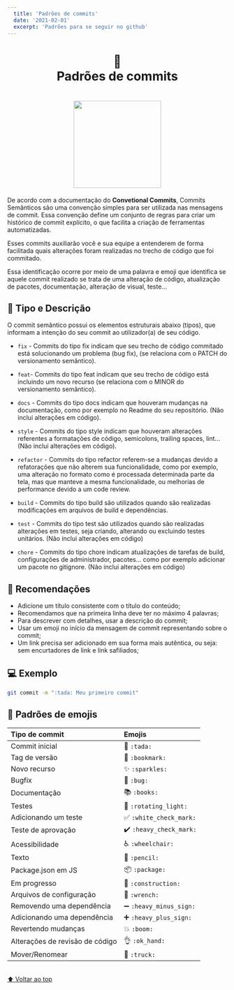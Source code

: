 ```yaml
---
  title: 'Padrões de commits'
  date: '2021-02-01'
  excerpt: 'Padrões para se seguir no github'
---
```


<h1 align="center">
📄<br>Padrões de commits 
</h1>

<h1 align="center">
  <img height="200" src="https://raw.githubusercontent.com/davidlpc1/padroes-de-commits/main/gitcommit.png">
</h1>

<p>
  De acordo com a documentação do <strong>Convetional Commits</strong>, Commits Semânticos são uma convenção simples para ser utilizada nas mensagens de commit. Essa convenção define  um conjunto de regras para criar um histórico de commit explícito, o que facilita a criação de ferramentas automatizadas.
</p>

<p>
  Esses commits auxiliarão você e sua equipe a entenderem de forma facilitada quais alterações foram realizadas no trecho de código que foi commitado.
</p>

<p>
  Essa identificação ocorre por meio de uma palavra e emoji que identifica se aquele commit realizado se trata de uma alteração de código, atualização de pacotes, documentação, alteração de visual, teste...
</p>


## 🦄 Tipo e Descrição

O commit semântico possui os elementos estruturais abaixo (tipos), que informam a intenção do seu commit ao utilizador(a) de seu código.

- `fix` - Commits do tipo fix indicam que seu trecho de código commitado está solucionando um problema (bug fix), (se relaciona com o PATCH do versionamento semântico).

- `feat`- Commits do tipo feat indicam que seu trecho de código está incluindo um novo recurso (se relaciona com o MINOR do versionamento semântico).

- `docs` - Commits do tipo docs indicam que houveram mudanças na documentação, como por exemplo no Readme do seu repositório. (Não inclui alterações em código).

- `style` - Commits do tipo style indicam que houveram alterações referentes a formatações de código, semicolons, trailing spaces, lint... (Não inclui alterações em código).

- `refactor` - Commits do tipo refactor referem-se a mudanças devido a refatorações que não alterem sua funcionalidade, como por exemplo, uma alteração no formato como é processada determinada parte da tela, mas que manteve a mesma funcionalidade, ou melhorias de performance devido a um code review.

- `build` - Commits do tipo build são utilizados quando são realizadas modificações em arquivos de build e dependências.

- `test` - Commits do tipo test são utilizados quando são realizadas alterações em testes, seja criando, alterando ou excluindo testes unitários. (Não inclui alterações em código)

- `chore` - Commits do tipo chore indicam atualizações de tarefas de build, configurações de administrador, pacotes... como por exemplo adicionar um pacote no gitignore. (Não inclui alterações em código)


## 🎉 Recomendações

- Adicione um título consistente com o título do conteúdo;
- Recomendamos que na primeira linha deve ter no máximo 4 palavras;
- Para descrever com detalhes, usar a descrição do commit;
- Usar um emoji no início da mensagem de commit representando sobre o commit;
- Um link precisa ser adicionado em sua forma mais autêntica, ou seja: sem encurtadores de link e link safiliados;

## 💻 Exemplo
```bash
git commit -m ":tada: Meu primeiro commit"
```

## 💈 Padrões de emojis

|   Tipo de commit           | Emojis                                        |
|:---------------------------|:----------------------------------------------|
| Commit inicial             | :tada: `:tada:`                               |
| Tag de versão              | :bookmark: `:bookmark:`                       |
| Novo recurso               | :sparkles: `:sparkles:`                       |
| Bugfix                     | :bug: `:bug:`                                 |
| Documentação               | :books: `:books:`                             |
| Testes                     | :rotating_light: `:rotating_light:`           |
| Adicionando um teste       | :white_check_mark: `:white_check_mark:`       |
| Teste de aprovação         | :heavy_check_mark: `:heavy_check_mark:`       |
| Acessibilidade             | :wheelchair: `:wheelchair:`                   |
| Texto                      | :pencil: `:pencil:`                           |
| Package.json em JS         | :package: `:package:`                         |
| Em progresso               | :construction:  `:construction:`              |
| Arquivos de configuração   | :wrench: `:wrench:`                           |
| Removendo uma dependência       | :heavy_minus_sign: `:heavy_minus_sign:`       |
| Adicionando uma dependência     | :heavy_plus_sign: `:heavy_plus_sign:`         |
| Revertendo mudanças             | :boom: `:boom:`                               |
| Alterações de revisão de código | :ok_hand: `:ok_hand:`                         |
| Mover/Renomear                  | :truck: `:truck:`                             |

<br>[⬆ Voltar ao top](#padrões-de-commits-) <br>

